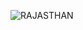 ![RAJASTHAN](https://user-images.githubusercontent.com/86884247/136900862-6a66a4f8-2f07-44bd-9878-c7d47bf7dfe0.jpg)
